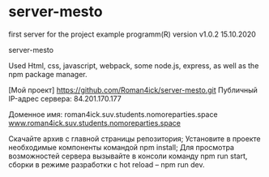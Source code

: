 # server-mesto

first server for the project
example programm(R) version v1.0.2 15.10.2020

server-mesto

Used Html, css, javascript, webpack, some node.js, express, as well as the npm package manager.

[Мой проект] https://github.com/Roman4ick/server-mesto.git
Публичный IP-адрес сервера: 84.201.170.177

Доменное имя: 
roman4ick.suv.students.nomoreparties.space
www.roman4ick.suv.students.nomoreparties.space

Скачайте архив с главной страницы репозитория; Установите в проекте необходимые компоненты командой npm install; Для просмотра возможностей сервера вызывайте в консоли команду npm run start, сборки в режиме разработки с hot reload – npm run dev.
